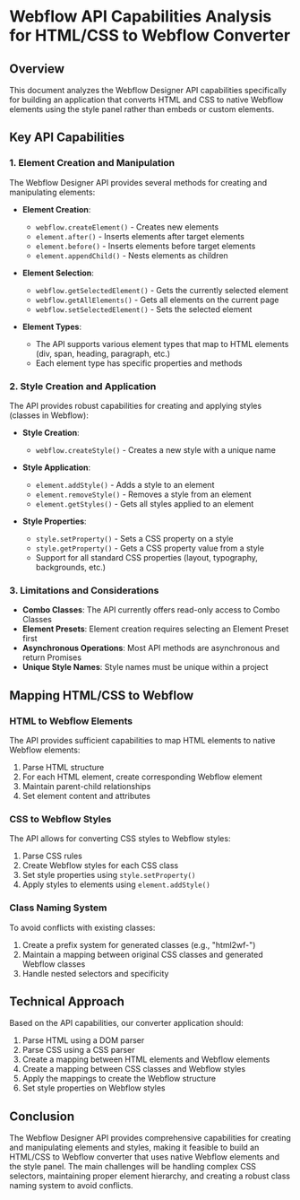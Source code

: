 # Webflow API Capabilities Analysis for HTML/CSS to Webflow Converter

## Overview

This document analyzes the Webflow Designer API capabilities specifically for building an application that converts HTML and CSS to native Webflow elements using the style panel rather than embeds or custom elements.

## Key API Capabilities

### 1. Element Creation and Manipulation

The Webflow Designer API provides several methods for creating and manipulating elements:

- **Element Creation**: 
  - `webflow.createElement()` - Creates new elements
  - `element.after()` - Inserts elements after target elements
  - `element.before()` - Inserts elements before target elements
  - `element.appendChild()` - Nests elements as children

- **Element Selection**:
  - `webflow.getSelectedElement()` - Gets the currently selected element
  - `webflow.getAllElements()` - Gets all elements on the current page
  - `webflow.setSelectedElement()` - Sets the selected element

- **Element Types**:
  - The API supports various element types that map to HTML elements (div, span, heading, paragraph, etc.)
  - Each element type has specific properties and methods

### 2. Style Creation and Application

The API provides robust capabilities for creating and applying styles (classes in Webflow):

- **Style Creation**:
  - `webflow.createStyle()` - Creates a new style with a unique name

- **Style Application**:
  - `element.addStyle()` - Adds a style to an element
  - `element.removeStyle()` - Removes a style from an element
  - `element.getStyles()` - Gets all styles applied to an element

- **Style Properties**:
  - `style.setProperty()` - Sets a CSS property on a style
  - `style.getProperty()` - Gets a CSS property value from a style
  - Support for all standard CSS properties (layout, typography, backgrounds, etc.)

### 3. Limitations and Considerations

- **Combo Classes**: The API currently offers read-only access to Combo Classes
- **Element Presets**: Element creation requires selecting an Element Preset first
- **Asynchronous Operations**: Most API methods are asynchronous and return Promises
- **Unique Style Names**: Style names must be unique within a project

## Mapping HTML/CSS to Webflow

### HTML to Webflow Elements

The API provides sufficient capabilities to map HTML elements to native Webflow elements:

1. Parse HTML structure
2. For each HTML element, create corresponding Webflow element
3. Maintain parent-child relationships
4. Set element content and attributes

### CSS to Webflow Styles

The API allows for converting CSS styles to Webflow styles:

1. Parse CSS rules
2. Create Webflow styles for each CSS class
3. Set style properties using `style.setProperty()`
4. Apply styles to elements using `element.addStyle()`

### Class Naming System

To avoid conflicts with existing classes:

1. Create a prefix system for generated classes (e.g., "html2wf-")
2. Maintain a mapping between original CSS classes and generated Webflow classes
3. Handle nested selectors and specificity

## Technical Approach

Based on the API capabilities, our converter application should:

1. Parse HTML using a DOM parser
2. Parse CSS using a CSS parser
3. Create a mapping between HTML elements and Webflow elements
4. Create a mapping between CSS classes and Webflow styles
5. Apply the mappings to create the Webflow structure
6. Set style properties on Webflow styles

## Conclusion

The Webflow Designer API provides comprehensive capabilities for creating and manipulating elements and styles, making it feasible to build an HTML/CSS to Webflow converter that uses native Webflow elements and the style panel. The main challenges will be handling complex CSS selectors, maintaining proper element hierarchy, and creating a robust class naming system to avoid conflicts.
